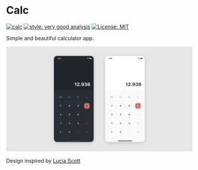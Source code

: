 # Calc

[![calc](https://github.com/wojtekoziol/calc/actions/workflows/main.yaml/badge.svg)](https://github.com/wojtekoziol/calc/actions/workflows/main.yaml)
[![style: very good analysis][very_good_analysis_badge]][very_good_analysis_link]
[![License: MIT][license_badge]][license_link]

[license_badge]: https://img.shields.io/badge/license-MIT-blue.svg
[license_link]: https://opensource.org/licenses/MIT
[very_good_analysis_badge]: https://img.shields.io/badge/style-very_good_analysis-B22C89.svg
[very_good_analysis_link]: https://pub.dev/packages/very_good_analysis

Simple and beautiful calculator app.

![](preview.png)

Design inspired by [Lucia Scott](https://dribbble.com/shots/14709020-Calculator)
